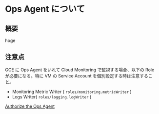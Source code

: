 # Ops Agent について

## 概要


hoge


## 注意点

GCE に Ops Agent をいれて Cloud Monitoring で監視する場合、以下の Role が必要になる。特に VM の Service Account を個別設定する時は注意すること。

+ Monitoring Metric Writer ( `roles/monitoring.metricWriter` )
+ Logs Writer( `roles/logging.logWriter` )

[Authorize the Ops Agent](https://cloud.google.com/monitoring/agent/ops-agent/authorization#create-service-account)
